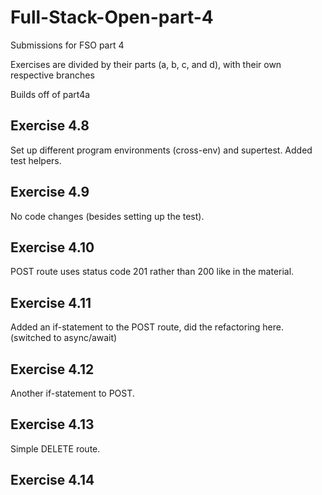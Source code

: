 # Full-Stack-Open-part-4
Submissions for FSO part 4

Exercises are divided by their parts (a, b, c, and d), with their own respective branches

Builds off of part4a

## Exercise 4.8
Set up different program environments (cross-env) and supertest. Added test helpers.

## Exercise 4.9
No code changes (besides setting up the test).

## Exercise 4.10
POST route uses status code 201 rather than 200 like in the material.

## Exercise 4.11
Added an if-statement to the POST route, did the refactoring here. (switched to async/await)

## Exercise 4.12
Another if-statement to POST.

## Exercise 4.13
Simple DELETE route.

## Exercise 4.14
